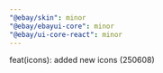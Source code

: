 ```yaml
---
"@ebay/skin": minor
"@ebay/ebayui-core": minor
"@ebay/ui-core-react": minor
---
```


feat(icons): added new icons (250608)
